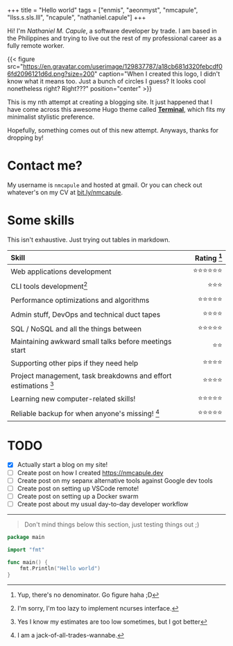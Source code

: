 +++
title = "Hello world"
tags = ["enmis", "aeonmyst", "nmcapule", "llss.s.sls.lll", "ncapule", "nathaniel.capule"]
+++

Hi! I'm _Nathaniel M. Capule_, a software developer by trade. I am based in the
Philippines and trying to live out the rest of my professional career as a fully
remote worker.

{{< figure
    src="https://en.gravatar.com/userimage/129837787/a18cb681d320febcdf06fd2096121d6d.png?size=200"
    caption="When I created this logo, I didn't know what it means too. Just a bunch of circles I guess? It looks cool nonetheless right? Right???"
    position="center" >}}

This is my nth attempt at creating a blogging site. It just happened that I have
come across this awesome Hugo theme called
[**Terminal**](https://themes.gohugo.io/hugo-theme-terminal/), which fits my
minimalist stylistic preference.

Hopefully, something comes out of this new attempt. Anyways, thanks for dropping
by!

# Contact me?

My username is `nmcapule` and hosted at gmail. Or you can check out whatever's
on my CV at [bit.ly/nmcapule](http://bit.ly/nmcapule).

# Some skills

This isn't exhaustive. Just trying out tables in markdown.

| Skill                                                           |  Rating [^1] |
| :-------------------------------------------------------------- | -----------: |
| Web applications development                                    | ⭐⭐⭐⭐⭐⭐ |
| CLI tools development[^2]                                       |       ⭐⭐⭐ |
| Performance optimizations and algorithms                        |   ⭐⭐⭐⭐⭐ |
| Admin stuff, DevOps and technical duct tapes                    |     ⭐⭐⭐⭐ |
| SQL / NoSQL and all the things between                          |   ⭐⭐⭐⭐⭐ |
| Maintaining awkward small talks before meetings start           |         ⭐⭐ |
| Supporting other pips if they need help                         |     ⭐⭐⭐⭐ |
| Project management, task breakdowns and effort estimations [^3] |     ⭐⭐⭐⭐ |
| Learning new computer-related skills!                           |   ⭐⭐⭐⭐⭐ |
| Reliable backup for when anyone's missing! [^4]                 |   ⭐⭐⭐⭐⭐ |

[^1]: Yup, there's no denominator. Go figure haha ;D
[^2]: I'm sorry, I'm too lazy to implement ncurses interface.
[^3]: Yes I know my estimates are too low sometimes, but I got better
[^4]: I am a jack-of-all-trades-wannabe.

# TODO

- [x] Actually start a blog on my site!
- [ ] Create post on how I created https://nmcapule.dev
- [ ] Create post on my sepanx alternative tools against Google dev tools
- [ ] Create post on setting up VSCode remote!
- [ ] Create post on setting up a Docker swarm
- [ ] Create post about my usual day-to-day developer workflow

---

> Don't mind things below this section, just testing things out ;)

```go
package main

import "fmt"

func main() {
    fmt.Println("Hello world")
}
```
